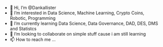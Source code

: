 - 👋 Hi, I’m @Dankallister
- 👀 I’m interested in Data Science, Machine Learning, Crypto Coins, Robotic, Programming
- 🌱 I’m currently learning Data Science, Data Governance, DAD, DES, DMS and Statistcs
- 💞️ I’m looking to collaborate on simple stuff cause i am still learning
- 📫 How to reach me ...

<!---
Dankallister/Dankallister is a ✨ special ✨ repository because its `README.md` (this file) appears on your GitHub profile.
You can click the Preview link to take a look at your changes.
--->
